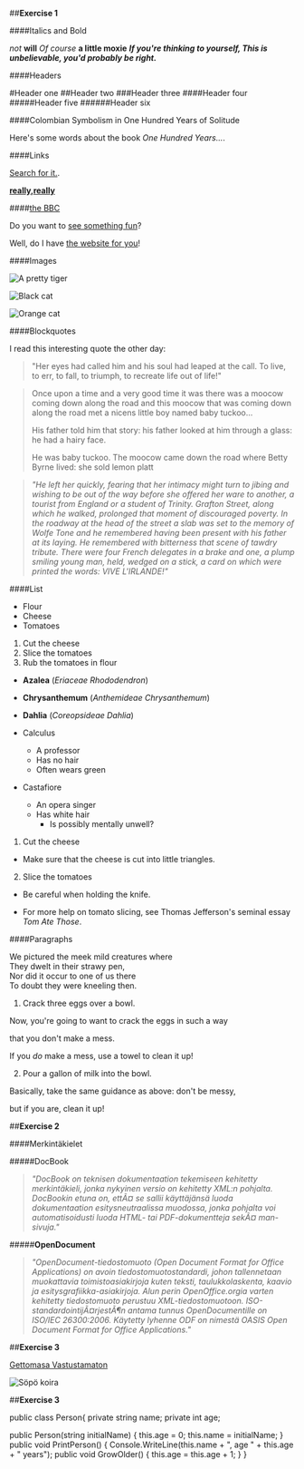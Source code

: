 ##**Exercise 1**

####Italics and Bold

_not_ 
**will** 
_Of course_ **a little moxie**
**_If you're thinking to yourself, This is unbelievable, you'd probably be right._**

####Headers

#Header one
##Header two
###Header three
####Header four
#####Header five
######Header six

####Colombian Symbolism in One Hundred Years of Solitude

Here's some words about the book _One Hundred Years..._.

####Links

[Search for it.](www.google.com). 

[**really,really**](www.dailykitten.com)

####[the BBC](www.bbc.com/news) 

Do you want to [see something fun][a fun place]?

Well, do I have [the website for you][another fun place]!

[a fun place]: www.zombo.com
[another fun place]: www.stumbleupon.com 

####Images 


![A pretty tiger](https://upload.wikimedia.org/wikipedia/commons/5/56/Tiger.50.jpg)


![Black cat][Black]

![Orange cat][Orange]

[Black]: https://upload.wikimedia.org/wikipedia/commons/a/a3/81_INF_DIV_SSI.jpg

[Orange]: http://icons.iconarchive.com/icons/google/noto-emoji-animals-nature/256/22221-cat-icon.png 

####Blockquotes

I read this interesting quote the other day:

>"Her eyes had called him and his soul had leaped at the call. To live, to err, to fall, to triumph, to recreate life out of life!"


>Once upon a time and a very good time it was there was a moocow coming down along the road and this moocow that was coming down along the road met a nicens little boy named baby tuckoo...
>
>His father told him that story: his father looked at him through a glass: he had a hairy face.
>
>He was baby tuckoo. The moocow came down the road where Betty Byrne lived: she sold lemon platt


>_"He left her quickly, fearing that her intimacy might turn to jibing and wishing to be out of the way before she offered her ware to another, a tourist from England or a student of Trinity. Grafton Street, along which he walked, prolonged that moment of discouraged poverty. In the roadway at the head of the street a slab was set to the memory of Wolfe Tone and he remembered having been present with his father at its laying. He remembered with bitterness that scene of tawdry tribute. There were four French delegates in a brake and one, a plump smiling young man, held, wedged on a stick, a card on which were printed the words: VIVE L'IRLANDE!"_

####List


* Flour
* Cheese
* Tomatoes


1. Cut the cheese
2. Slice the tomatoes
3. Rub the tomatoes in flour


* **Azalea** (_Eriaceae Rhododendron_)
* **Chrysanthemum** (_Anthemideae Chrysanthemum_)
* **Dahlia** (_Coreopsideae Dahlia_)

* Calculus 
   * A professor
   * Has no hair
   * Often wears green
* Castafiore
   * An opera singer
   * Has white hair
      * Is possibly mentally unwell?  


1. Cut the cheese

  * Make sure that the cheese is cut into little triangles.
  

2. Slice the tomatoes

  * Be careful when holding the knife.
  
  * For more help on tomato slicing, see Thomas Jefferson's seminal essay _Tom Ate Those_.

####Paragraphs

We pictured the meek mild creatures where  
They dwelt in their strawy pen,  
Nor did it occur to one of us there  
To doubt they were kneeling then.

1. Crack three eggs over a bowl.

 Now, you're going to want to crack the eggs in such a way
 
 that you don't make a mess.

 If you _do_ make a mess, use a towel to clean it up!

2. Pour a gallon of milk into the bowl.

 Basically, take the same guidance as above: don't be messy,
 
 but if you are, clean it up!


##**Exercise 2**

####Merkintäkielet

#####DocBook

>_"DocBook on teknisen dokumentaation tekemiseen kehitetty merkintäkieli, jonka nykyinen versio on kehitetty XML:n pohjalta. DocBookin etuna on, ettÃ¤ se sallii käyttäjänsä luoda dokumentaation esitysneutraalissa muodossa, jonka pohjalta voi automatisoidusti luoda HTML- tai PDF-dokumentteja sekÃ¤ man-sivuja."_


#####**OpenDocument**

>_"OpenDocument-tiedostomuoto (Open Document Format for Office Applications) on avoin tiedostomuotostandardi, johon tallennetaan muokattavia toimistoasiakirjoja kuten teksti, taulukkolaskenta, kaavio ja esitysgrafiikka-asiakirjoja. Alun perin OpenOffice.orgia varten kehitetty tiedostomuoto perustuu XML-tiedostomuotoon. ISO-standardointijÃ¤rjestÃ¶n antama tunnus OpenDocumentille on ISO/IEC 26300:2006. Käytetty lyhenne ODF on nimestä OASIS Open Document Format for Office Applications."_


##**Exercise 3**

[Gettomasa Vastustamaton](https://www.youtube.com/watch?v=idFy-a5h6HE)

![Söpö koira][koira]

[koira]: https://cdn.ebs.newsner.com/wp-content/uploads/sites/15/2022/04/koiranpentu.jpg

##**Exercise 3**


public class Person{
  private string name;
  private int age;

  public Person(string initialName)
  {
    this.age = 0;
    this.name = initialName;
  }
  public void PrintPerson()
  {
    Console.WriteLine(this.name + ", age " + this.age + " years");
    public void GrowOlder()
  {
    this.age = this.age + 1;
  }
}

